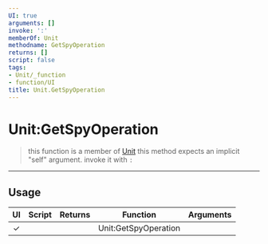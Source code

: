 ```yaml
---
UI: true
arguments: []
invoke: ':'
memberOf: Unit
methodname: GetSpyOperation
returns: []
script: false
tags:
- Unit/_function
- function/UI
title: Unit.GetSpyOperation
---
```

# Unit:GetSpyOperation
> this function is a member of [Unit](civ-6/lua/Unit.md)
> this method expects an implicit "self" argument. invoke it with `:`
-----
## Usage
|  UI | Script | Returns | Function | Arguments |
|:---:|:------:|-------:|:--------:|:---------|
|✓| ||Unit:GetSpyOperation||
